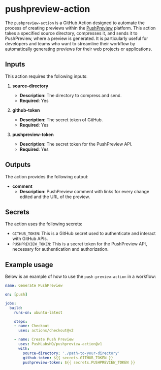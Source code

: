 # pushpreview-action

The `pushpreview-action` is a GitHub Action designed to automate the process of creating previews within the [PushPreview](https://pushpreview.com) platform. This action takes a specified source directory, compresses it, and sends it to PushPreview, where a preview is generated. It is particularly useful for developers and teams who want to streamline their workflow by automatically generating previews for their web projects or applications.

## Inputs

This action requires the following inputs:

1. **source-directory**
   - **Description**: The directory to compress and send.
   - **Required**: Yes

2. **github-token**
   - **Description**: The secret token of GitHub.
   - **Required**: Yes

3. **pushpreview-token**
   - **Description**: The secret token for the PushPreview API.
   - **Required**: Yes

## Outputs

The action provides the following output:

- **comment**
  - **Description**: PushPreview comment with links for every change edited and the URL of the preview.

## Secrets

The action uses the following secrets:

- `GITHUB_TOKEN`: This is a GitHub secret used to authenticate and interact with GitHub APIs.
- `PUSHPREVIEW_TOKEN`: This is a secret token for the PushPreview API, necessary for authentication and authorization.

## Example usage

Below is an example of how to use the `push-preview-action` in a workflow:

```yaml
name: Generate PushPreview

on: [push]

jobs:
  build:
    runs-on: ubuntu-latest

    steps:
    - name: Checkout
      uses: actions/checkout@v2

    - name: Create Push Preview
      uses: PushLabsHQ/pushpreview-action@v1
      with:
        source-directory: './path-to-your-directory'
        github-token: ${{ secrets.GITHUB_TOKEN }}
        pushpreview-token: ${{ secrets.PUSHPREVIEW_TOKEN }}
```